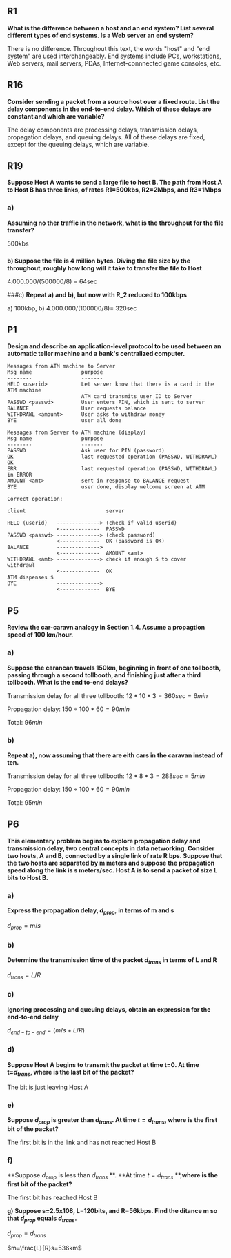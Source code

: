 

## R1

**What is the difference between a host and an end system? List several different types of end systems. Is a Web server an end system?**

There is no difference. Throughout this text, the words "host" and "end system" are used interchangeably. End systems include PCs, workstations, Web servers, mail servers, PDAs, Internet-connnected game consoles, etc. 



## R16

**Consider sending a packet from a source host over a fixed route. List the delay components in the end-to-end delay. Which of these delays are constant and which are variable?**

The delay components are processing delays, transmission delays, propagation delays, and queuing delays. All of these delays are fixed, except for the queuing delays, which are variable.



## R19

**Suppose Host A wants to send a large file to host B. The path from Host A to Host B has three links, of rates R1=500kbs, R2=2Mbps, and R3=1Mbps**

### a)
**Assuming no ther traffic in the network, what is the throughput for the file transfer?** 

500kbs

###
**b) Suppose the file is 4 million bytes. Diving the file size by the throughout, roughly how long will it take to transfer the file to Host**

4.000.000/(500000/8) = 64sec

###c)
**Repeat a) and b), but now with R_2 reduced to 100kbps**

a) 100kbp, b) 4.000.000/(100000/8)= 320sec

## P1

**Design and describe an application-level protocol to be used between an automatic teller machine and a bank's centralized computer.**

```
Messages from ATM machine to Server
Msg name				purpose
--------				-------
HELO <userid>			Let server know that there is a card in the ATM machine
						ATM card transmits user ID to Server
PASSWD <passwd>			User enters PIN, which is sent to server
BALANCE					User requests balance
WITHDRAWL <amount>		User asks to withdraw money
BYE						user all done

Messages from Server to ATM machine (display)
Msg name				purpose
--------				-------
PASSWD					Ask user for PIN (password)
OK						last requested operation (PASSWD, WITHDRAWL) OK
ERR						last requested operation (PASSWD, WITHDRAWL) in ERROR
AMOUNT <amt>			sent in response to BALANCE request
BYE						user done, display welcome screen at ATM

Correct operation:

client                          server

HELO (userid)	-------------->	(check if valid userid)
				<-------------	PASSWD
PASSWD <passwd>	-------------->	(check password)
				<-------------	OK (password is OK)
BALANCE			-------------->
				<-------------	AMOUNT <amt>
WITHDRAWL <amt>	-------------->	check if enough $ to cover 				withdrawl
				<-------------	OK
ATM dispenses $
BYE				-------------->
				<-------------	BYE

```



## P5

**Review the car-caravn analogy in Section 1.4. Assume a propagtion speed of 100 km/hour.**

### a)
**Suppose the carancan travels 150km, beginning in front of one tollbooth, passing through a second tollbooth, and finishing just after a third tollbooth. What is the end to-end delays?**

Transmission delay for all three tollbooth: $12*10*3 = 360sec  = 6min$

Propagation delay: $150÷100*60 = 90min$

Total: $96min$

### b) 
**Repeat a), now assuming that there are eith cars in the caravan instead of ten.**

Transmission delay for all three tollbooth: $12*8*3 = 288sec  =  5min$

Propagation delay: $150÷100*60 = 90min$

Total: $95min$

## P6

**This elementary problem begins to explore propagation delay and transmission delay, two central concepts in data networking. Consider two hosts, A and B, connected by a single link of rate R bps. Suppose that the two hosts are separated by m meters and suppose the propagation speed along the link is s meters/sec. Host A is to send a packet of size L bits to Host B.**

### a)

**Express the propagation delay, $d_{prop}$**, **in terms of m and s**

$d_{prop}=m/s$

### b) 
**Determine the transmission time of the packet $d_{trans}$ in terms of L and R**

$d_{trans}=L/R$

### c) 
**Ignoring processing and queuing delays, obtain an expression for the end-to-end delay**

$d_{end-to-end}=(m/s+L/R)$

### d) 
**Suppose Host A begins to transmit the packet at time t=0. At time t=$d_{trans}$, where is the last bit of the packet?**

The bit is just leaving Host A

### e) 
**Suppose $d_{prop}$ is greater than $d_{trans}$. At time $t=d_{trans}$, where is the first bit of the packet?**

The first bit is in the link and has not reached Host B

### f) 
**Suppose $d_{prop}$ is less than $d_{trans}$ **. **At time $t=d_{trans}$ **,**where is the first bit of the packet?**

The first bit has reached Host B

**g) Suppose s=2.5x108, L=120bits, and R=56kbps. Find the ditance m so that $d_{prop}$ equals $d_{trans}$.**

$d_{prop}=d_{trans}$

$m=\frac{L}{R}s=536km$

 
